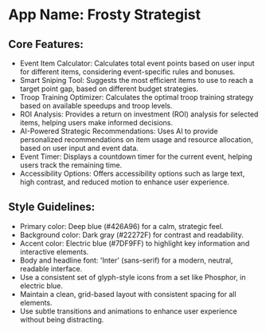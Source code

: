 # **App Name**: Frosty Strategist

## Core Features:

- Event Item Calculator: Calculates total event points based on user input for different items, considering event-specific rules and bonuses.
- Smart Sniping Tool: Suggests the most efficient items to use to reach a target point gap, based on different budget strategies.
- Troop Training Optimizer: Calculates the optimal troop training strategy based on available speedups and troop levels.
- ROI Analysis: Provides a return on investment (ROI) analysis for selected items, helping users make informed decisions.
- AI-Powered Strategic Recommendations: Uses AI to provide personalized recommendations on item usage and resource allocation, based on user input and event data.
- Event Timer: Displays a countdown timer for the current event, helping users track the remaining time.
- Accessibility Options: Offers accessibility options such as large text, high contrast, and reduced motion to enhance user experience.

## Style Guidelines:

- Primary color: Deep blue (#426A96) for a calm, strategic feel.
- Background color: Dark gray (#22272F) for contrast and readability.
- Accent color: Electric blue (#7DF9FF) to highlight key information and interactive elements.
- Body and headline font: 'Inter' (sans-serif) for a modern, neutral, readable interface.
- Use a consistent set of glyph-style icons from a set like Phosphor, in electric blue.
- Maintain a clean, grid-based layout with consistent spacing for all elements.
- Use subtle transitions and animations to enhance user experience without being distracting.
